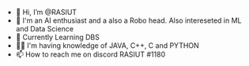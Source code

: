 - 👋 Hi, I’m @RASIUT
- 👀 I'm an AI enthusiast and a also a Robo head. Also intereseted in ML and Data Science
- 🌱 Currently Learning DBS
- 👨‍💻 I'm having knowledge of JAVA, C++, C and PYTHON
- 📫 How to reach me on discord RASIUT #1180
